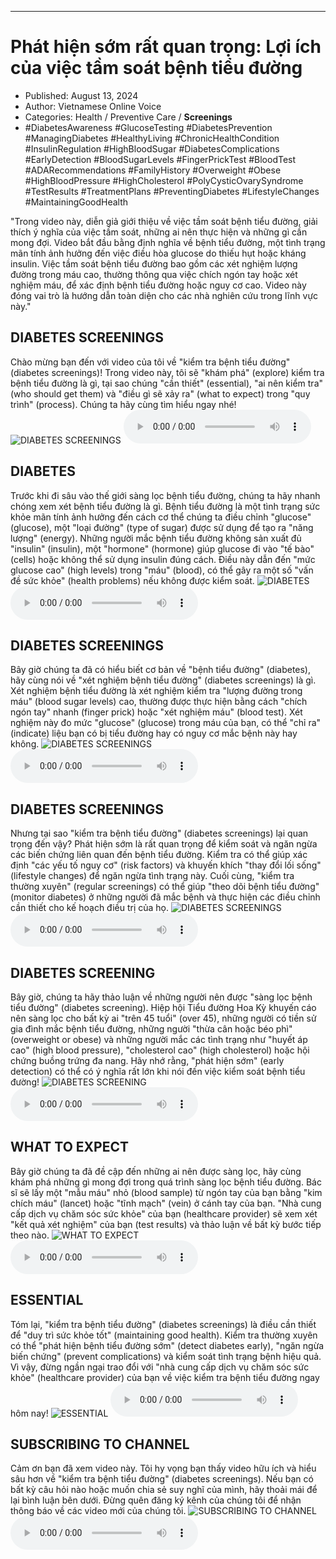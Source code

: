 
---

# Phát hiện sớm rất quan trọng: Lợi ích của việc tầm soát bệnh tiểu đường

- Published: August 13, 2024
- Author: Vietnamese Online Voice
- Categories: Health / Preventive Care / **Screenings**
- #DiabetesAwareness #GlucoseTesting #DiabetesPrevention #ManagingDiabetes #HealthyLiving #ChronicHealthCondition #InsulinRegulation #HighBloodSugar #DiabetesComplications #EarlyDetection #BloodSugarLevels #FingerPrickTest #BloodTest #ADARecommendations #FamilyHistory #Overweight #Obese #HighBloodPressure #HighCholesterol #PolyCysticOvarySyndrome #TestResults #TreatmentPlans #PreventingDiabetes #LifestyleChanges #MaintainingGoodHealth

"Trong video này, diễn giả giới thiệu về việc tầm soát bệnh tiểu đường, giải thích ý nghĩa của việc tầm soát, những ai nên thực hiện và những gì cần mong đợi. Video bắt đầu bằng định nghĩa về bệnh tiểu đường, một tình trạng mãn tính ảnh hưởng đến việc điều hòa glucose do thiếu hụt hoặc kháng insulin. Việc tầm soát bệnh tiểu đường bao gồm các xét nghiệm lượng đường trong máu cao, thường thông qua việc chích ngón tay hoặc xét nghiệm máu, để xác định bệnh tiểu đường hoặc nguy cơ cao. Video này đóng vai trò là hướng dẫn toàn diện cho các nhà nghiên cứu trong lĩnh vực này."


## DIABETES SCREENINGS

Chào mừng bạn đến với video của tôi về "kiểm tra bệnh tiểu đường" (diabetes screenings)! Trong video này, tôi sẽ "khám phá" (explore) kiểm tra bệnh tiểu đường là gì, tại sao chúng "cần thiết" (essential), "ai nên kiểm tra" (who should get them) và "điều gì sẽ xảy ra" (what to expect) trong "quy trình" (process). Chúng ta hãy cùng tìm hiểu ngay nhé!
![DIABETES SCREENINGS](https://http-archiver-apis-production-80.schnworks.com/storage/images/transitions/2024-08-13/transition--11640869673-Montserrat-SemiBold-283593.jpg)
<audio controls>
    <source src="https://http-archiver-apis-production-80.schnworks.com/storage/storage/audio/file-5838019278.mp3" type="audio/mpeg">
</audio>



## DIABETES

Trước khi đi sâu vào thế giới sàng lọc bệnh tiểu đường, chúng ta hãy nhanh chóng xem xét bệnh tiểu đường là gì. Bệnh tiểu đường là một tình trạng sức khỏe mãn tính ảnh hưởng đến cách cơ thể chúng ta điều chỉnh "glucose" (glucose), một "loại đường" (type of sugar) được sử dụng để tạo ra "năng lượng" (energy). Những người mắc bệnh tiểu đường không sản xuất đủ "insulin" (insulin), một "hormone" (hormone) giúp glucose đi vào "tế bào" (cells) hoặc không thể sử dụng insulin đúng cách. Điều này dẫn đến "mức glucose cao" (high levels) trong "máu" (blood), có thể gây ra một số "vấn đề sức khỏe" (health problems) nếu không được kiểm soát.
![DIABETES](https://http-archiver-apis-production-80.schnworks.com/storage/images/transitions/2024-08-13/transition--15631613611-Montserrat-Thin-303F9F.jpg)
<audio controls>
    <source src="https://http-archiver-apis-production-80.schnworks.com/storage/storage/audio/file-4035201056.mp3" type="audio/mpeg">
</audio>



## DIABETES SCREENINGS

Bây giờ chúng ta đã có hiểu biết cơ bản về "bệnh tiểu đường" (diabetes), hãy cùng nói về "xét nghiệm bệnh tiểu đường" (diabetes screenings) là gì. Xét nghiệm bệnh tiểu đường là xét nghiệm kiểm tra "lượng đường trong máu" (blood sugar levels) cao, thường được thực hiện bằng cách "chích ngón tay" nhanh (finger prick) hoặc "xét nghiệm máu" (blood test). Xét nghiệm này đo mức "glucose" (glucose) trong máu của bạn, có thể "chỉ ra" (indicate) liệu bạn có bị tiểu đường hay có nguy cơ mắc bệnh này hay không.
![DIABETES SCREENINGS](https://http-archiver-apis-production-80.schnworks.com/storage/images/transitions/2024-08-13/transition--19996715507-Montserrat-SemiBold-004895.jpg)
<audio controls>
    <source src="https://http-archiver-apis-production-80.schnworks.com/storage/storage/audio/file-13338121940.mp3" type="audio/mpeg">
</audio>



## DIABETES SCREENINGS

Nhưng tại sao "kiểm tra bệnh tiểu đường" (diabetes screenings) lại quan trọng đến vậy? Phát hiện sớm là rất quan trọng để kiểm soát và ngăn ngừa các biến chứng liên quan đến bệnh tiểu đường. Kiểm tra có thể giúp xác định "các yếu tố nguy cơ" (risk factors) và khuyến khích "thay đổi lối sống" (lifestyle changes) để ngăn ngừa tình trạng này. Cuối cùng, "kiểm tra thường xuyên" (regular screenings) có thể giúp "theo dõi bệnh tiểu đường" (monitor diabetes) ở những người đã mắc bệnh và thực hiện các điều chỉnh cần thiết cho kế hoạch điều trị của họ.
![DIABETES SCREENINGS](https://http-archiver-apis-production-80.schnworks.com/storage/images/transitions/2024-08-13/transition--33179270708-Montserrat-Black-303F9F.jpg)
<audio controls>
    <source src="https://http-archiver-apis-production-80.schnworks.com/storage/storage/audio/file-8326071508.mp3" type="audio/mpeg">
</audio>



## DIABETES SCREENING

Bây giờ, chúng ta hãy thảo luận về những người nên được "sàng lọc bệnh tiểu đường" (diabetes screening). Hiệp hội Tiểu đường Hoa Kỳ khuyến cáo nên sàng lọc cho bất kỳ ai "trên 45 tuổi" (over 45), những người có tiền sử gia đình mắc bệnh tiểu đường, những người "thừa cân hoặc béo phì" (overweight or obese) và những người mắc các tình trạng như "huyết áp cao" (high blood pressure), "cholesterol cao" (high cholesterol) hoặc hội chứng buồng trứng đa nang. Hãy nhớ rằng, "phát hiện sớm" (early detection) có thể có ý nghĩa rất lớn khi nói đến việc kiểm soát bệnh tiểu đường!
![DIABETES SCREENING](https://http-archiver-apis-production-80.schnworks.com/storage/images/transitions/2024-08-13/transition--13835789797-Montserrat-Black-004895.jpg)
<audio controls>
    <source src="https://http-archiver-apis-production-80.schnworks.com/storage/storage/audio/file-42547945980.mp3" type="audio/mpeg">
</audio>



## WHAT TO EXPECT

Bây giờ chúng ta đã đề cập đến những ai nên được sàng lọc, hãy cùng khám phá những gì mong đợi trong quá trình sàng lọc bệnh tiểu đường. Bác sĩ sẽ lấy một "mẫu máu" nhỏ (blood sample) từ ngón tay của bạn bằng "kim chích máu" (lancet) hoặc "tĩnh mạch" (vein) ở cánh tay của bạn. "Nhà cung cấp dịch vụ chăm sóc sức khỏe" của bạn (healthcare provider) sẽ xem xét "kết quả xét nghiệm" của bạn (test results) và thảo luận về bất kỳ bước tiếp theo nào.
![WHAT TO EXPECT](https://http-archiver-apis-production-80.schnworks.com/storage/images/transitions/2024-08-13/transition--23627138935-Montserrat-Regular-303F9F.jpg)
<audio controls>
    <source src="https://http-archiver-apis-production-80.schnworks.com/storage/storage/audio/file-14693505718.mp3" type="audio/mpeg">
</audio>



## ESSENTIAL

Tóm lại, "kiểm tra bệnh tiểu đường" (diabetes screenings) là điều cần thiết để "duy trì sức khỏe tốt" (maintaining good health). Kiểm tra thường xuyên có thể "phát hiện bệnh tiểu đường sớm" (detect diabetes early), "ngăn ngừa biến chứng" (prevent complications) và kiểm soát tình trạng bệnh hiệu quả. Vì vậy, đừng ngần ngại trao đổi với "nhà cung cấp dịch vụ chăm sóc sức khỏe" (healthcare provider) của bạn về việc kiểm tra bệnh tiểu đường ngay hôm nay!
![ESSENTIAL](https://http-archiver-apis-production-80.schnworks.com/storage/images/transitions/2024-08-13/transition--15801352376-Montserrat-Black-004895.jpg)
<audio controls>
    <source src="https://http-archiver-apis-production-80.schnworks.com/storage/storage/audio/file-10653157925.mp3" type="audio/mpeg">
</audio>



## SUBSCRIBING TO CHANNEL

Cảm ơn bạn đã xem video này. Tôi hy vọng bạn thấy video hữu ích và hiểu sâu hơn về "kiểm tra bệnh tiểu đường" (diabetes screenings). Nếu bạn có bất kỳ câu hỏi nào hoặc muốn chia sẻ suy nghĩ của mình, hãy thoải mái để lại bình luận bên dưới. Đừng quên đăng ký kênh của chúng tôi để nhận thông báo về các video mới của chúng tôi.
![SUBSCRIBING TO CHANNEL](https://http-archiver-apis-production-80.schnworks.com/storage/images/transitions/2024-08-13/transition-35305199575-Montserrat-Medium-283593.jpg)
<audio controls>
    <source src="https://http-archiver-apis-production-80.schnworks.com/storage/storage/audio/file-4052184092.mp3" type="audio/mpeg">
</audio>

